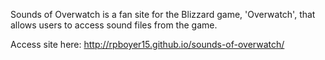 Sounds of Overwatch is a fan site for the Blizzard game, 'Overwatch', that allows users to access sound files from the game.

Access site here:
http://rpboyer15.github.io/sounds-of-overwatch/

